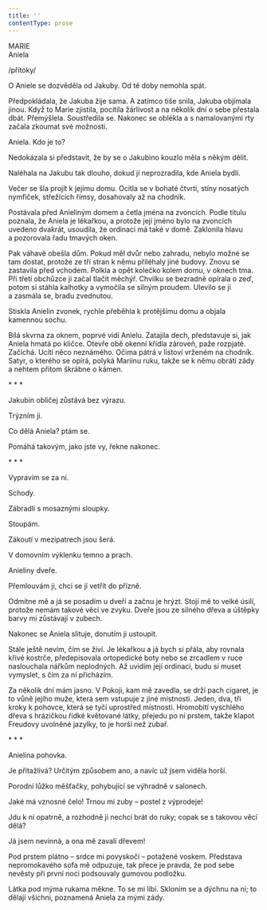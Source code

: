 ```yaml
---
title: ''
contentType: prose
---
```


MARIE  
Aniela

/přítoky/

  

O Aniele se dozvěděla od Jakuby. Od té doby nemohla spát.

Předpokládala, že Jakuba žije sama. A zatímco tiše snila, Jakuba objímala jinou. Když to Marie zjistila, pocítila žárlivost a na několik dní o sebe přestala dbát. Přemýšlela. Soustředila se. Nakonec se oblékla a s namalovanými rty začala zkoumat své možnosti.

Aniela. Kdo je to?

Nedokázala si představit, že by se o Jakubino kouzlo měla s někým dělit.

Naléhala na Jakubu tak dlouho, dokud jí neprozradila, kde Aniela bydlí.

Večer se šla projít k jejímu domu. Ocitla se v bohaté čtvrti, stíny nosatých nymfiček, střežících římsy, dosahovaly až na chodník.

Postávala před Anieliným domem a četla jména na zvoncích. Podle titulu poznala, že Aniela je lékařkou, a protože její jméno bylo na zvoncích uvedeno dvakrát, usoudila, že ordinaci má také v domě. Zaklonila hlavu a pozorovala řadu tmavých oken.

Pak váhavě obešla dům. Pokud měl dvůr nebo zahradu, nebylo možné se tam dostat, protože ze tří stran k němu přiléhaly jiné budovy. Znovu se zastavila před vchodem. Polkla a opět kolečko kolem domu, v oknech tma. Při třetí obchůzce ji začal tlačit měchýř. Chvilku se bezradně opírala o zeď, potom si stáhla kalhotky a vymočila se silným proudem. Ulevilo se jí a zasmála se, bradu zvednutou.

Stiskla Anielin zvonek, rychle přeběhla k protějšímu domu a obja­la kamennou sochu.

Bílá skvrna za oknem, poprvé vidí Anielu. Zatajila dech, představuje si, jak Aniela hmatá po kličce. Otevře obě okenní křídla zároveň, paže rozpjaté. Začichá. Ucítí něco neznámého. Očima pátrá v listoví vrženém na chodník. Satyr, o kterého se opírá, polyká Mariinu ruku, takže se k němu obrátí zády a nehtem přitom škrábne o kámen.

\* \* \*

  

Jakubin obličej zůstává bez výrazu.

Trýzním ji.

Co dělá Aniela? ptám se.

Pomáhá takovým, jako jste vy, řekne nakonec.

\* \* \*

  

Vypravím se za ní.

Schody.

Zábradlí s mosaznými sloupky.

Stoupám.

Zákoutí v mezipatrech jsou šerá.

V domovním výklenku temno a prach.

Anieliny dveře.

Přemlouvám ji, chci se jí vetřít do přízně.

Odmítne mě a já se posadím u dveří a začnu je hrýzt. Stojí mě to velké úsilí, protože nemám takové věci ve zvyku. Dveře jsou ze silného dřeva a úštěpky barvy mi zůstávají v zubech.

Nakonec se Aniela slituje, donutím ji ustoupit.

Stále ještě nevím, čím se živí. Je lékařkou a já bych si přála, aby rovnala křivé kostrče, předepisovala ortopedické boty nebo se zrcadlem v ruce naslouchala nářkům neplodných. Až uvidím její ordinaci, budu si muset vymyslet, s čím za ní přicházím.

Za několik dní mám jasno. V Pokoji, kam mě zavedla, se drží pach cigaret, je to vůně jejího muže, která sem vstupuje z jiné místnosti. Jeden, dva, tři kroky k pohovce, která se tyčí uprostřed místnosti. Hromobití vyschlého dřeva s hrázičkou řídké květované látky, přejedu po ní prstem, takže klapot Freudovy uvolněné jazylky, to je horší než zubař.

\* \* \*

  

Anielina pohovka.

Je přitažlivá? Určitým způsobem ano, a navíc už jsem viděla horší.

Porodní lůžko měšťačky, pohybující se výhradně v salonech.

Jaké má vznosné čelo! Trnou mi zuby – postel z výprodeje!

Jdu k ní opatrně, a rozhodně ji nechci brát do ruky; copak se s takovou věcí dělá?

Já jsem nevinná, a ona mě zavalí dřevem!

Pod prstem plátno – srdce mi povyskočí – potažené voskem. Představa nepromokavého sofa mě odpuzuje, tak přece je pravda, že pod sebe nevěsty při první noci podsouvaly gumovou podložku.

Látka pod mýma rukama měkne. To se mi líbí. Skloním se a dýchnu na ni; to dělají všichni, poznamená Aniela za mými zády.
